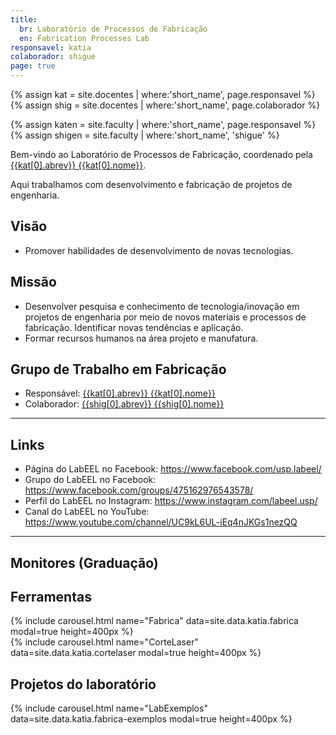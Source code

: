 ```yaml
---
title:
  br: Laboratório de Processos de Fabricação
  en: Fabrication Processes Lab
responsavel: katia
colaborador: shigue
page: true
---
```


{% assign kat = site.docentes | where:'short_name', page.responsavel %}
{% assign shig = site.docentes | where:'short_name', page.colaborador %}

{% assign katen = site.faculty | where:'short_name', page.responsavel %}
{% assign shigen = site.faculty | where:'short_name', 'shigue' %}

Bem-vindo ao Laboratório de Processos de Fabricação, coordenado pela <a href="{{site.baseurl}}{{kat[0].url}}">{{kat[0].abrev}} {{kat[0].nome}}</a>.

Aqui trabalhamos com desenvolvimento e fabricação de projetos de engenharia.

## Visão

  - ​Promover habilidades de desenvolvimento de novas tecnologias.

## Missão

- Desenvolver pesquisa e conhecimento de tecnologia/inovação em projetos de engenharia por meio de novos materiais e processos de fabricação. Identificar novas tendências e aplicação.
- Formar recursos humanos na área projeto e manufatura.

## Grupo de Trabalho em Fabricação
- Responsável: <a href="{{site.baseurl}}{{kat[0].url}}">{{kat[0].abrev}} {{kat[0].nome}}</a>
- Colaborador: <a href="{{site.baseurl}}{{shig[0].url}}">{{shig[0].abrev}} {{shig[0].nome}}</a>

---

## Links

- Página do LabEEL no Facebook: <https://www.facebook.com/usp.labeel/>
- Grupo do LabEEL no Facebook: <https://www.facebook.com/groups/475162976543578/>
- Perfil do LabEEL no Instagram: <https://www.instagram.com/labeel.usp/>
- Canal do LabEEL no YouTube: <https://www.youtube.com/channel/UC9kL6UL-iEq4nJKGs1nezQQ>

---

## Monitores (Graduação)

## Ferramentas

<div class="col-md-6 float-md-left mb-2">
{% include carousel.html name="Fabrica" data=site.data.katia.fabrica modal=true height=400px %}
</div>

<div class="col-md-6 float-md-left mb-2">
{% include carousel.html name="CorteLaser" data=site.data.katia.cortelaser modal=true height=400px %}
</div>

## Projetos do laboratório

<div class="col-md-6 float-md-left mb-2">
{% include carousel.html name="LabExemplos" data=site.data.katia.fabrica-exemplos modal=true height=400px %}
</div>
